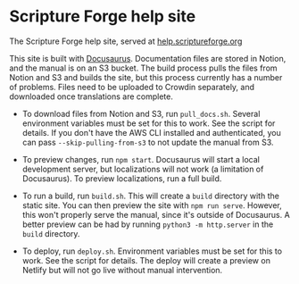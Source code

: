 # Scripture Forge help site

The Scripture Forge help site, served at [help.scriptureforge.org](https://help.scriptureforge.org)

This site is built with [Docusaurus](https://docusaurus.io/). Documentation files are stored in Notion, and the manual is on an S3 bucket. The build process pulls the files from Notion and S3 and builds the site, but this process currently has a number of problems. Files need to be uploaded to Crowdin separately, and downloaded once translations are complete.

- To download files from Notion and S3, run `pull_docs.sh`. Several environment variables must be set for this to work. See the script for details. If you don't have the AWS CLI installed and authenticated, you can pass `--skip-pulling-from-s3` to not update the manual from S3.

- To preview changes, run `npm start`. Docusaurus will start a local development server, but localizations will not work (a limitation of Docusaurus). To preview localizations, run a full build.

- To run a build, run `build.sh`. This will create a `build` directory with the static site. You can then preview the site with `npm run serve`. However, this won't properly serve the manual, since it's outside of Docusaurus. A better preview can be had by running `python3 -m http.server` in the `build` directory.

- To deploy, run `deploy.sh`. Environment variables must be set for this to work. See the script for details. The deploy will create a preview on Netlify but will not go live without manual intervention.